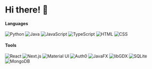 # Hi there! 👋

#### Languages
![Python](https://img.shields.io/badge/Python-3776AB?style=for-the-badge&logo=python&logoColor=FFFFFF)
![Java](https://img.shields.io/badge/Java-ED8B00?style=for-the-badge&logo=java&logoColor=FFFFFF)
![JavaScript](https://img.shields.io/badge/JavaScript-F7DF1E?style=for-the-badge&logo=javascript&logoColor=000000)
![TypeScript](https://img.shields.io/badge/TypeScript-00599C?style=for-the-badge&logo=typescript&logoColor=FFFFFF)
![HTML](https://img.shields.io/badge/HTML-E34C26?style=for-the-badge&logo=html5&logoColor=FFFFFF)
![CSS](https://img.shields.io/badge/CSS-264dE4?style=for-the-badge&logo=css3&logoColor=FFFFFF)

#### Tools
![React](https://img.shields.io/badge/React-61DBFB?style=for-the-badge&logo=react&logoColor=000000)
![Next.js](https://img.shields.io/badge/Next.js-FFFFFF?style=for-the-badge&logo=next.js&logoColor=000000)
![Material UI](https://img.shields.io/badge/Material UI-2196F3?style=for-the-badge&logo=mui&logoColor=FFFFFF)
![Auth0](https://img.shields.io/badge/Auth0-EB5424?style=for-the-badge&logo=auth0&logoColor=FFFFFF)
![JavaFX](https://img.shields.io/badge/JavaFX-ED8B00?style=for-the-badge&logo=javafx&logoColor=FFFFFF)
![libGDX](https://img.shields.io/badge/libGDX-e74A45?style=for-the-badge&logo=libgdx&logoColor=FFFFFF)
![SQLite](https://img.shields.io/badge/SQLite-003B57?style=for-the-badge&logo=sqlite&logoColor=FFFFFF)
![MongoDB](https://img.shields.io/badge/MongoDB-47A248?style=for-the-badge&logo=mongodb&logoColor=FFFFFF)

<!--
**Sigevio/sigevio** is a ✨ _special_ ✨ repository because its `README.md` (this file) appears on your GitHub profile.

Here are some ideas to get you started:

- 🔭 I’m currently working on ...
- 🌱 I’m currently learning ...
- 👯 I’m looking to collaborate on ...
- 🤔 I’m looking for help with ...
- 💬 Ask me about ...
- 📫 How to reach me: ...
- 😄 Pronouns: ...
- ⚡ Fun fact: ...
-->
